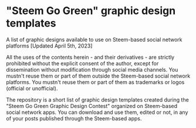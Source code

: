 # "Steem Go Green" graphic design templates

A list of graphic designs available to use on Steem-based social network platforms [Updated April 5th, 2023]

All the uses of the contents herein - and their derivatives - are strictly prohibited without the explicit consent of the author, except for dissemination without modification through social media channels. You mustn't reuse them or part of them outside the Steem-based social network platforms. You mustn't reuse them or part of them as trademarks or logos (official or unofficial).

The repository is a short list of graphic design templates created during the "Steem Go Green Graphic Design Contest" organized on Steem-based social network apps. You can download and use them, edited or not, in any of your posts published through the Steem-based apps.
